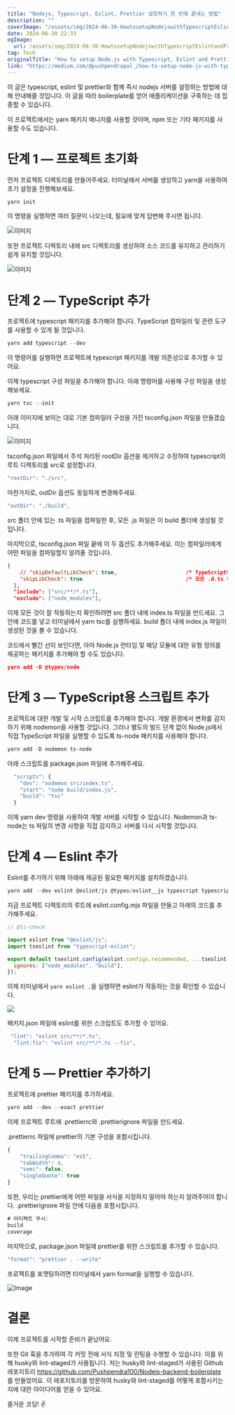 ```yaml
---
title: "Nodejs, Typescript, Eslint, Prettier 설정하기 한 번에 끝내는 방법"
description: ""
coverImage: "/assets/img/2024-06-30-HowtosetupNodejswithTypescriptEslintandPrettier_0.png"
date: 2024-06-30 22:33
ogImage:
  url: /assets/img/2024-06-30-HowtosetupNodejswithTypescriptEslintandPrettier_0.png
tag: Tech
originalTitle: "How to setup Node.js with Typescript, Eslint and Prettier"
link: "https://medium.com/@pushpendrapal_/how-to-setup-node-js-with-typescript-eslint-and-prettier-46bd968a97ac"
---
```


이 글은 typescript, eslint 및 prettier와 함께 즉시 nodejs 서버를 설정하는 방법에 대해 안내해줄 것입니다. 이 글을 따라 boilerplate를 얻어 애플리케이션을 구축하는 데 집중할 수 있습니다.

이 프로젝트에서는 yarn 패키지 매니저를 사용할 것이며, npm 또는 기타 패키지를 사용할 수도 있습니다.

# 단계 1 — 프로젝트 초기화

<div class="content-ad"></div>

먼저 프로젝트 디렉토리를 만들어주세요. 터미널에서 서버를 생성하고 yarn을 사용하여 초기 설정을 진행해보세요.

```js
yarn init
```

이 명령을 실행하면 여러 질문이 나오는데, 필요에 맞게 답변해 주시면 됩니다.

![이미지](/assets/img/2024-06-30-HowtosetupNodejswithTypescriptEslintandPrettier_1.png)

<div class="content-ad"></div>

또한 프로젝트 디렉토리 내에 src 디렉토리를 생성하여 소스 코드를 유지하고 관리하기 쉽게 유지할 것입니다.

![이미지](/assets/img/2024-06-30-HowtosetupNodejswithTypescriptEslintandPrettier_2.png)

# 단계 2 — TypeScript 추가

프로젝트에 typescript 패키지를 추가해야 합니다. TypeScript 컴파일러 및 관련 도구를 사용할 수 있게 될 것입니다.

<div class="content-ad"></div>

```js
yarn add typescript --dev
```

이 명령어를 실행하면 프로젝트에 typescript 패키지를 개발 의존성으로 추가할 수 있어요.

이제 typescript 구성 파일을 추가해야 합니다. 아래 명령어를 사용해 구성 파일을 생성해보세요.

```js
yarn tsc --init
```

<div class="content-ad"></div>

아래 이미지에 보이는 대로 기본 컴파일러 구성을 가진 tsconfig.json 파일을 만들겠습니다.

![이미지](/assets/img/2024-06-30-HowtosetupNodejswithTypescriptEslintandPrettier_3.png)

tsconfig.json 파일에서 주석 처리된 rootDir 옵션을 제거하고 수정하여 typescript의 루트 디렉토리를 src로 설정합니다.

```js
"rootDir": "./src",
```

<div class="content-ad"></div>

마찬가지로, outDir 옵션도 동일하게 변경해주세요.

```js
"outDir": "./build",
```

src 폴더 안에 있는 .ts 파일을 컴파일한 후, 모든 .js 파일은 이 build 폴더에 생성될 것입니다.

마지막으로, tsconfig.json 파일 끝에 이 두 옵션도 추가해주세요. 이는 컴파일러에게 어떤 파일을 컴파일할지 알려줄 것입니다.

<div class="content-ad"></div>

```json
{
    // "skipDefaultLibCheck": true,                      /* TypeScript와 함께 포함된 .d.ts 파일의 유형 검사를 건너뛰기. */
    "skipLibCheck": true                                 /* 모든 .d.ts 파일의 유형 검사를 건너뛰기. */
  },
  "include": ["src/**/*.ts"],
  "exclude": ["node_modules"],
```

이제 모든 것이 잘 작동하는지 확인하려면 src 폴더 내에 index.ts 파일을 만드세요. 그 안에 코드를 넣고 터미널에서 yarn tsc를 실행하세요. build 폴더 내에 index.js 파일이 생성된 것을 볼 수 있습니다.

코드에서 빨간 선이 보인다면, 아마 Node.js 런타임 및 해당 모듈에 대한 유형 정의를 제공하는 패키지를 추가해야 할 수도 있습니다.

```json
yarn add -D @types/node
```

<div class="content-ad"></div>

# 단계 3 — TypeScript용 스크립트 추가

프로젝트에 대한 개발 및 시작 스크립트를 추가해야 합니다. 개발 환경에서 변화를 감지하기 위해 nodemon을 사용할 것입니다. 그러나 별도의 빌드 단계 없이 Node.js에서 직접 TypeScript 파일을 실행할 수 있도록 ts-node 패키지를 사용해야 합니다.

```js
yarn add -D nodemon ts-node
```

아래 스크립트를 package.json 파일에 추가해주세요.

<div class="content-ad"></div>

```js
  "scripts": {
    "dev": "nodemon src/index.ts",
    "start": "node build/index.js",
    "build": "tsc"
  }
```

이제 yarn dev 명령을 사용하여 개발 서버를 시작할 수 있습니다. Nodemon과 ts-node는 ts 파일의 변경 사항을 직접 감지하고 서버를 다시 시작할 것입니다.

# 단계 4 — Eslint 추가

Eslint를 추가하기 위해 아래에 제공된 필요한 패키지를 설치하겠습니다.

<div class="content-ad"></div>

```js
yarn add --dev eslint @eslint/js @types/eslint__js typescript typescript-eslint
```

지금 프로젝트 디렉토리의 루트에 eslint.config.mjs 파일을 만들고 아래의 코드를 추가해주세요.

```js
// @ts-check

import eslint from "@eslint/js";
import tseslint from "typescript-eslint";

export default tseslint.config(eslint.configs.recommended, ...tseslint.configs.recommended, {
  ignores: ["node_modules", "build"],
});
```

이제 터미널에서 `yarn eslint .`을 실행하면 eslint가 작동하는 것을 확인할 수 있습니다.

<div class="content-ad"></div>

<img src="/assets/img/2024-06-30-HowtosetupNodejswithTypescriptEslintandPrettier_4.png" />

패키지.json 파일에 eslint를 위한 스크립트도 추가할 수 있어요.

```js
 "lint": "eslint src/**/*.ts",
  "lint:fix": "eslint src/**/*.ts --fix",
```

# 단계 5 — Prettier 추가하기

<div class="content-ad"></div>

프로젝트에 prettier 패키지를 추가하세요.

```js
yarn add --dev --exact prettier
```

이제 프로젝트 루트에 .prettierrc와 .prettierignore 파일을 만드세요.

.prettierrc 파일에 prettier의 기본 구성을 포함시킵니다.

<div class="content-ad"></div>

```js
{
    "trailingComma": "es5",
    "tabWidth": 4,
    "semi": false,
    "singleQuote": true
}
```

또한, 우리는 prettier에게 어떤 파일을 서식을 지정하지 말아야 하는지 알려주어야 합니다. .prettierignore 파일 안에 다음을 포함시킵니다.

```js
# 아티팩트 무시:
build
coverage
```

마지막으로, package.json 파일에 prettier를 위한 스크립트를 추가할 수 있습니다.

<div class="content-ad"></div>

```js
"format": "prettier . --write"
```

프로젝트를 포맷팅하려면 터미널에서 yarn format을 실행할 수 있습니다.

![Image](/assets/img/2024-06-30-HowtosetupNodejswithTypescriptEslintandPrettier_5.png)

# 결론

<div class="content-ad"></div>

이제 프로젝트를 시작할 준비가 끝났어요.

또한 Git 훅을 추가하여 각 커밋 전에 서식 지정 및 린팅을 수행할 수 있습니다. 이를 위해 husky와 lint-staged가 사용됩니다. 저는 husky와 lint-staged가 사용된 Github 레포지토리 https://github.com/Pushpendra100/Nodejs-backend-boilerplate 를 만들었어요. 이 레포지토리를 방문하여 husky와 lint-staged를 어떻게 포함시키는지에 대한 아이디어를 얻을 수 있어요.

즐거운 코딩! ✌️
